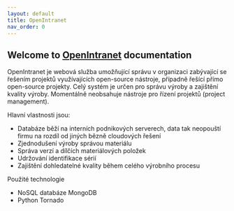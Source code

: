 ```yaml
---
layout: default
title: OpenIntranet
nav_order: 0
--- 
```


## Welcome to [OpenIntranet](https://github.com/UniversalScientificTechnologies/OpenIntranet) documentation


OpenIntranet je webová služba umožňující správu v organizaci zabývající se řešením projektů využívajících open-source nástroje, případně řešící přímo open-source projekty. 
Celý systém je určen pro správu výroby a zajištění kvality výroby. Momentálně neobsahuje nástroje pro řízení projektů (project management). 

Hlavní vlastnosti jsou:

  * Databáze běží na interních podnikových serverech, data tak neopouští firmu na rozdíl od jiných bězně cloudových řešení
  * Zjednodušení výroby správou materiálu
  * Správa verzí a dílčích materiálových položek
  * Udržování identifikace sérií
  * Zajištění dohledatelné kvality během celého výrobního procesu

Použité technologie
  * NoSQL databáze MongoDB
  * Python Tornado
